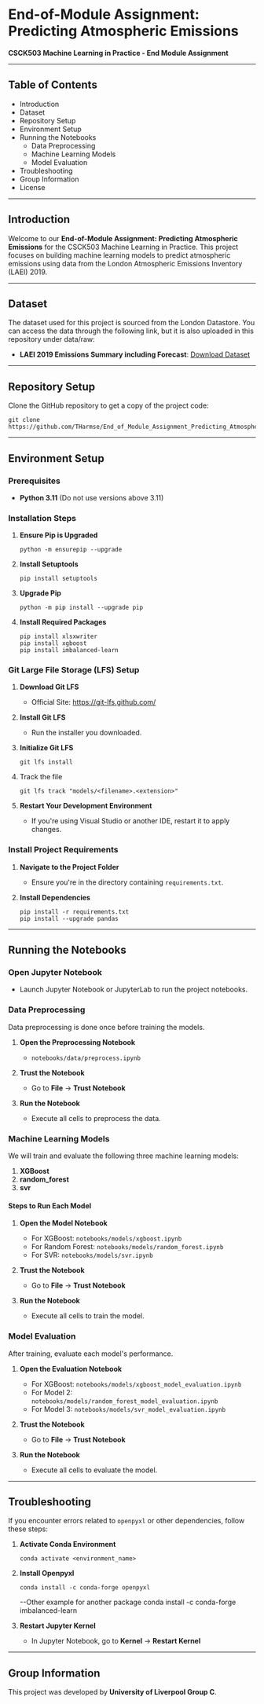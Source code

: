 # End-of-Module Assignment: Predicting Atmospheric Emissions

**CSCK503 Machine Learning in Practice - End Module Assignment**

---

## Table of Contents

- Introduction
- Dataset
- Repository Setup
- Environment Setup
- Running the Notebooks
  - Data Preprocessing
  - Machine Learning Models
  - Model Evaluation
- Troubleshooting
- Group Information
- License

---

## Introduction

Welcome to our **End-of-Module Assignment: Predicting Atmospheric Emissions** for the CSCK503 Machine Learning in Practice. This project focuses on building machine learning models to predict atmospheric emissions using data from the London Atmospheric Emissions Inventory (LAEI) 2019.

---

## Dataset

The dataset used for this project is sourced from the London Datastore. You can access the data through the following link, but it is also uploaded in this repository under data/raw:

- **LAEI 2019 Emissions Summary including Forecast**: [Download Dataset](https://data.london.gov.uk/download/london-atmospheric-emissions-inventory--laei--2019/17d21cd1-892e-4388-9fea-b48c1b61ee3c/LAEI-2019-Emissions-Summary-including-Forecast.zip)

---

## Repository Setup

Clone the GitHub repository to get a copy of the project code:

    git clone https://github.com/THarmse/End_of_Module_Assignment_Predicting_Atmospheric_Emissions.git

---

## Environment Setup

### Prerequisites

- **Python 3.11** (Do not use versions above 3.11)

### Installation Steps

1. **Ensure Pip is Upgraded**

       python -m ensurepip --upgrade

2. **Install Setuptools**

       pip install setuptools

3. **Upgrade Pip**

       python -m pip install --upgrade pip

4. **Install Required Packages**

       pip install xlsxwriter
       pip install xgboost
       pip install imbalanced-learn


### Git Large File Storage (LFS) Setup

1. **Download Git LFS**

   - Official Site: https://git-lfs.github.com/

2. **Install Git LFS**

   - Run the installer you downloaded.

3. **Initialize Git LFS**

       git lfs install

4. Track the file   
       git lfs track "models/<filename>.<extension>"


5. **Restart Your Development Environment**

   - If you're using Visual Studio or another IDE, restart it to apply changes.

### Install Project Requirements

1. **Navigate to the Project Folder**

   - Ensure you're in the directory containing `requirements.txt`.

2. **Install Dependencies**

       pip install -r requirements.txt
       pip install --upgrade pandas

---

## Running the Notebooks

### Open Jupyter Notebook

- Launch Jupyter Notebook or JupyterLab to run the project notebooks.

### Data Preprocessing

Data preprocessing is done once before training the models.

1. **Open the Preprocessing Notebook**

   - `notebooks/data/preprocess.ipynb`

2. **Trust the Notebook**

   - Go to **File** -> **Trust Notebook**

3. **Run the Notebook**

   - Execute all cells to preprocess the data.

### Machine Learning Models

We will train and evaluate the following three machine learning models:

1. **XGBoost**
2. **random_forest** 
3. **svr** 

#### Steps to Run Each Model

1. **Open the Model Notebook**

   - For XGBoost: `notebooks/models/xgboost.ipynb`
   - For Random Forest: `notebooks/models/random_forest.ipynb`
   - For SVR: `notebooks/models/svr.ipynb`

2. **Trust the Notebook**

   - Go to **File** -> **Trust Notebook**

3. **Run the Notebook**

   - Execute all cells to train the model.

### Model Evaluation

After training, evaluate each model's performance.

1. **Open the Evaluation Notebook**

   - For XGBoost: `notebooks/models/xgboost_model_evaluation.ipynb`
   - For Model 2: `notebooks/models/random_forest_model_evaluation.ipynb`
   - For Model 3: `notebooks/models/svr_model_evaluation.ipynb`

2. **Trust the Notebook**

   - Go to **File** -> **Trust Notebook**

3. **Run the Notebook**

   - Execute all cells to evaluate the model.

---

## Troubleshooting

If you encounter errors related to `openpyxl` or other dependencies, follow these steps:

1. **Activate Conda Environment**

       conda activate <environment_name>

2. **Install Openpyxl**

       conda install -c conda-forge openpyxl

   --Other example for another package
       conda install -c conda-forge imbalanced-learn

3. **Restart Jupyter Kernel**

   - In Jupyter Notebook, go to **Kernel** -> **Restart Kernel**

---

## Group Information

This project was developed by **University of Liverpool Group C**.


